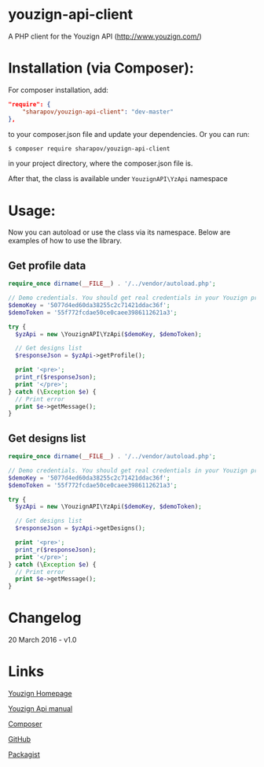 # youzign-api-client
A PHP client for the Youzign API (http://www.youzign.com/)

Installation (via Composer):
============================

For composer installation, add:

```json
"require": {
    "sharapov/youzign-api-client": "dev-master"
},
```

to your composer.json file and update your dependencies. Or you can run:

```sh
$ composer require sharapov/youzign-api-client
```

in your project directory, where the composer.json file is.

After that, the class is available under `YouzignAPI\YzApi` namespace

Usage:
======

Now you can autoload or use the class via its namespace. Below are examples of how to use the library.

Get profile data
----------------

```php
require_once dirname(__FILE__) . '/../vendor/autoload.php';

// Demo credentials. You should get real credentials in your Youzign profile
$demoKey = '5077d4ed60da38255c2c71421ddac36f';
$demoToken = '55f772fcdae50ce0caee3986112621a3';

try {
  $yzApi = new \YouzignAPI\YzApi($demoKey, $demoToken);

  // Get designs list
  $responseJson = $yzApi->getProfile();

  print '<pre>';
  print_r($responseJson);
  print '</pre>';
} catch (\Exception $e) {
  // Print error
  print $e->getMessage();
}
```

Get designs list
----------------

```php
require_once dirname(__FILE__) . '/../vendor/autoload.php';

// Demo credentials. You should get real credentials in your Youzign profile
$demoKey = '5077d4ed60da38255c2c71421ddac36f';
$demoToken = '55f772fcdae50ce0caee3986112621a3';

try {
  $yzApi = new \YouzignAPI\YzApi($demoKey, $demoToken);

  // Get designs list
  $responseJson = $yzApi->getDesigns();

  print '<pre>';
  print_r($responseJson);
  print '</pre>';
} catch (\Exception $e) {
  // Print error
  print $e->getMessage();
}
```


Changelog
=========

20 March 2016 - v1.0

Links
=====
[Youzign Homepage](https://youzign.com/)

[Youzign Api manual](https://youzign.readme.io/)

[Composer](https://getcomposer.org/)

[GitHub](https://github.com/sharapovweb/youzign-api-client)

[Packagist](https://packagist.org/packages/sharapov/youzign-api-client)